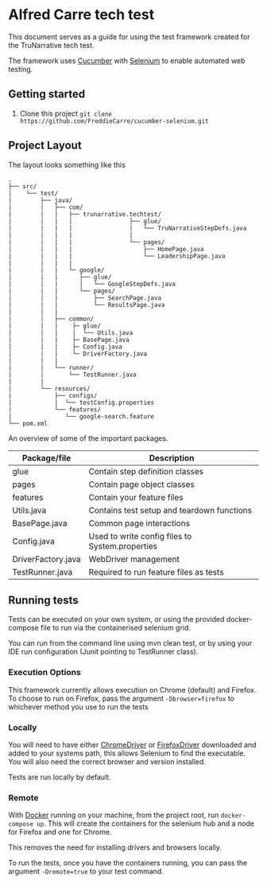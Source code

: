 # Alfred Carre tech test

This document serves as a guide for using the test framework created for the TruNarrative tech test.

The framework uses [Cucumber][cucumber] with [Selenium][selenium] to enable automated web testing.

## Getting started

1. Clone this project `git clone https://github.com/FreddieCarre/cucumber-selenium.git`

## Project Layout

The layout looks something like this

```
.
├── src/
|    └── test/
|        ├── java/
|        |   ├── com/
|        |   |   ├── trunarrative.techtest/
|        |   |   |                ├── glue/
|        |   |   |                |   └── TruNarrativeStepDefs.java
|        |   |   |                |
|        |   |   |                └── pages/
|        |   |   |                    ├── HomePage.java
|        |   |   |                    └── LeadershipPage.java
|        |   |   |
|        |   |   └─ google/
|        |   |      ├── glue/
|        |   |      |   └── GoogleStepDefs.java
|        |   |      └── pages/
|        |   |          ├── SearchPage.java
|        |   |          └── ResultsPage.java
|        |   |
|        |   ├── common/
|        |   |    ├─ glue/
|        |   |    |  └── Utils.java
|        |   |    ├─ BasePage.java
|        |   |    ├─ Config.java
|        |   |    └─ DriverFactory.java
|        |   |
|        |   └── runner/
|        |       └── TestRunner.java
|        |
|        └── resources/
|            ├── configs/
|            |	└── testConfig.properties
|            └── features/
|             	└── google-search.feature
└── pom.xml
```

An overview of some of the important packages.

| Package/file  | Description |
| ------------- | ------------- |
| glue  | Contain step definition classes |
| pages  | Contain page object classes |
| features  | Contain your feature files |
| Utils.java | Contains test setup and teardown functions |
| BasePage.java | Common page interactions |
| Config.java | Used to write config files to System.properties |
| DriverFactory.java | WebDriver management |
| TestRunner.java | Required to run feature files as tests |

## Running tests

Tests can be executed on your own system, or using the provided docker-compose file to run via the containerised selenium grid.

You can run from the command line using mvn clean test, or by using your IDE run configuration (Junit pointing to TestRunner class).

### Execution Options

This framework currently allows execution on Chrome (default) and Firefox.
To choose to run on Firefox, pass the argument `-Dbrowser=firefox` to whichever method you use to run the tests

### Locally

You will need to have either [ChromeDriver][chrome] or [FirefoxDriver][firefox] downloaded and added to your systems path,
this allows Selenium to find the executable. You will also need the correct browser and version installed.

Tests are run locally by default.

### Remote

With [Docker][docker] running on your machine, from the project root, run `docker-compose up`.
This will create the containers for the selenium hub and a node for Firefox and one for Chrome.

This removes the need for installing drivers and browsers locally.

To run the tests, once you have the containers running, you can pass the argument `-Dremote=true` to your test command.


[cucumber]: https://cucumber.io
[selenium]: https://www.seleniumhq.org/
[docker]: https://www.docker.com/
[chrome]: https://chromedriver.chromium.org/downloads
[firefox]: https://www.seleniumhq.org/download/